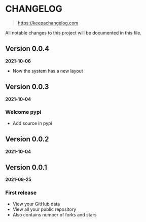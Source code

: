 # CHANGELOG
> https://keepachangelog.com

All notable changes to this project will be documented in this file.

## Version 0.0.4
**2021-10-06**

- Now the system has a new layout

## Version 0.0.3
**2021-10-04**

### Welcome pypi

- Add source in pypi

## Version 0.0.2
**2021-10-04**

## Version 0.0.1
**2021-09-25**

### First release

- View your GitHub data
- View all your public repository
- Also contains number of forks and stars
